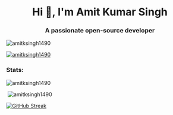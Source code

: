 <h1 align="center">Hi 👋, I'm Amit Kumar Singh</h1>
<h3 align="center">A passionate open-source developer </h3>
<p align="left"> <img src="https://komarev.com/ghpvc/?username=amitksingh1490&label=Profile%20views&color=0e75b6&style=flat" alt="amitksingh1490" /> </p>

<p align="left"> <a href="https://github.com/ryo-ma/github-profile-trophy"><img src="https://github-profile-trophy.vercel.app/?username=amitksingh1490&column=-1&theme=dracula" alt="amitksingh1490" /></a> </p>

<h3 align="left">Stats:</h3>

<p><img src="https://github-readme-stats.vercel.app/api/top-langs?username=amitksingh1490&show_icons=true&locale=en&layout=compact&theme=dracula" alt="amitksingh1490" /></p>

<p>&nbsp;<img src="https://github-readme-stats.vercel.app/api?username=amitksingh1490&show_icons=true&locale=en&theme=dracula" alt="amitksingh1490" /></p>

[![GitHub Streak](https://streak-stats.demolab.com?user=amitksingh1490&theme=tokyonight&hide_border=true&date_format=j%20M%5B%20Y%5D&card_width=475)](https://git.io/streak-stats)

<!--
**amitksingh1490/amitksingh1490** is a ✨ _special_ ✨ repository because its `README.md` (this file) appears on your GitHub profile.

Here are some ideas to get you started:

- 🔭 I’m currently working on ...
- 🌱 I’m currently learning ...
- 👯 I’m looking to collaborate on ...
- 🤔 I’m looking for help with ...
- 💬 Ask me about ...
- 📫 How to reach me: ...
- 😄 Pronouns: ...
- ⚡ Fun fact: ...
-->
